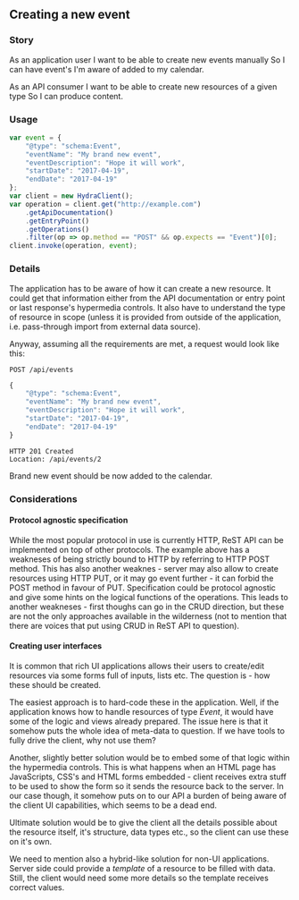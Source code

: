 ## Creating a new event

### Story
As an application user
I want to be able to create new events manually
So I can have event's I'm aware of added to my calendar.

As an API consumer
I want to be able to create new resources of a given type
So I can produce content.

### Usage
```javascript
var event = {
    "@type": "schema:Event",
    "eventName": "My brand new event",
    "eventDescription": "Hope it will work",
    "startDate": "2017-04-19",
    "endDate": "2017-04-19"
};
var client = new HydraClient();
var operation = client.get("http://example.com")
    .getApiDocumentation()
    .getEntryPoint()
    .getOperations()
    .filter(op => op.method == "POST" && op.expects == "Event")[0];
client.invoke(operation, event);
```

### Details
The application has to be aware of how it can create a new resource.
It could get that information either from the API documentation or entry point
or last response's hypermedia controls. It also have to understand the type 
of resource in scope (unless it is provided from outside of the application, 
i.e. pass-through import from external data source).

Anyway, assuming all the requirements are met, a request would look like this:

```
POST /api/events
```
```javascript
{
    "@type": "schema:Event",
    "eventName": "My brand new event",
    "eventDescription": "Hope it will work",
    "startDate": "2017-04-19",
    "endDate": "2017-04-19"
}
```

```
HTTP 201 Created
Location: /api/events/2
```

Brand new event should be now added to the calendar.

### Considerations

#### Protocol agnostic specification
While the most popular protocol in use is currently HTTP, ReST API can be implemented 
on top of other protocols. The example above has a weakneses of being strictly bound to 
HTTP by referring to HTTP POST method. This has also another weaknes - server may also 
allow to create resources using HTTP PUT, or it may go event further - it can forbid
the POST method in favour of PUT.
Specification could be protocol agnostic and give some hints on the logical functions 
of the operations.
This leads to another weakneses - first thoughs can go in the CRUD direction, but these 
are not the only approaches available in the wilderness (not to mention that there are 
voices that put using CRUD in ReST API to question).

#### Creating user interfaces
It is common that rich UI applications allows their users to create/edit resources
via some forms full of inputs, lists etc. The question is - how these should be created.

The easiest approach is to hard-code these in the application. Well, if the application 
knows how to handle resources of type *Event*, it would have some of the logic 
and views already prepared. The issue here is that it somehow puts the whole idea of 
meta-data to question. If we have tools to fully drive the client, why not use them?

Another, slightly better solution would be to embed some of that logic within the 
hypermedia controls. This is what happens when an HTML page has JavaScripts, CSS's and 
HTML forms embedded - client receives extra stuff to be used to show the form so it 
sends the resource back to the server. In our case though, it somehow puts on to our 
API a burden of being aware of the client UI capabilities, which seems to be a dead end.

Ultimate solution would be to give the client all the details possible about the resource 
itself, it's structure, data types etc., so the client can use these on it's own.

We need to mention also a hybrid-like solution for non-UI applications. Server side 
could provide a *template* of a resource to be filled with data. Still, the client would 
need some more details so the template receives correct values.